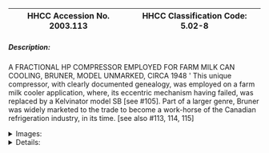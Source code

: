 | **HHCC Accession No. 2003.113** |**HHCC Classification Code:  5.02-8**|
| ----------- | ----------- |
##### Description:
A FRACTIONAL HP COMPRESSOR EMPLOYED FOR FARM MILK CAN COOLING, BRUNER, MODEL UNMARKED, CIRCA 1948 ' This unique compressor, with clearly documented genealogy, was employed on a farm milk cooler application, where, its eccentric mechanism having failed, was replaced by a Kelvinator model SB [see #105]. Part of a larger genre, Bruner was widely marketed to the trade to become a work-horse of the Canadian refrigeration industry, in its time. [see  also #113, 114, 115]


<details>
	<summary>Images:</summary>
<div class="gallery gallery-wrapper--full" contenteditable="false" data-is-empty="false" data-translation="Add images" data-columns="6">
<figure class="gallery__item"><a href="#DOMAIN_NAME#gallery/5.02-8.jpg" data-size="768x512"><img src="#DOMAIN_NAME#gallery/5.02-8-thumbnail.jpg" alt=""></a></figure>
</div>
</details>


<details>
	<summary>Details:</summary>

##### Group:
5.02 Refrigerating and Air Conditioning Compressors - Commercial

##### Make:
Bruner

##### Manufacturer:
Unmarked

##### Model:
Unmarked

##### Serial No.:


##### Size:
12x12x14'h

##### Weight:
50 lbs.

##### Circa:
1942

##### Rating:
Exhibit, education, and research quality, illustrating early design and construction of refrigeration compressors by Bruner, a mainline supplier to the Canadian refrigeration market during its growth years in the 20th century

##### Patent Date/Number:


##### Provenance:
From York County (York Region) Ontario, once a rich agricultural hinterlands, attracting early settlement in the last years of the 18th century. Located on the north slopes of the Oak Ridges Moraine, within 20 miles of Toronto, the County would also attract early ex-urban development, to be come a wealthy market place for the emerging household and consumer technologies of the early and mid 20th century. 

This artifact was discovered in the 1950's in the used stock of T. H. Oliver, Refrigeration and Electric Sales and Service, Aurora, Ontario, an early worker in the field of agricultural, industrial and consumer technology. 

Tag by T. H. Oliver Ltd, 'Trade-in Nicol Farm, on Kelv SB, Aug 22, 1957, louse eccentric on shaft ''

##### Type and Design:


##### Construction:


##### Material:


##### Special Features:


##### Accessories:


##### Capacities:


##### Performance Characteristics:


##### Operation:


##### Control and Regulation:


##### Targeted Market Segment:


##### Consumer Acceptance:


##### Merchandising:


##### Market Price:


##### Technological Significance:


##### Industrial Significance:


##### Socio-economic Significance:


##### Socio-cultural Significance:


##### Donor:
G. Leslie Oliver, The T. H. Oliver HVACR Collection

##### HHCC Storage Location:


##### Tracking:


##### Bibliographic References:


##### Notes:


##### Related Reports:

</details>
